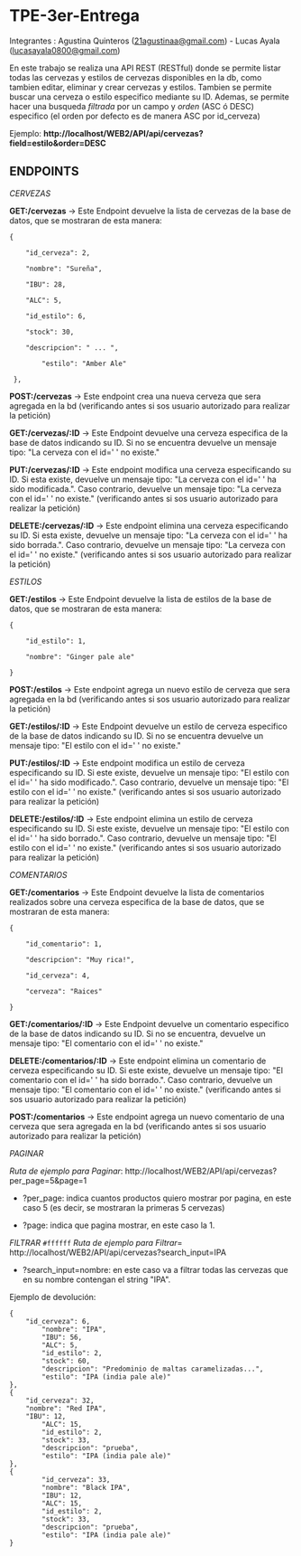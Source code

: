 # TPE-3er-Entrega
Integrantes : Agustina Quinteros (21agustinaa@gmail.com) - Lucas Ayala (lucasayala0800@gmail.com) 


En este trabajo se realiza una API REST (RESTful) donde se permite listar todas las cervezas y estilos de cervezas disponibles en la db, como tambien editar, eliminar y crear cervezas y estilos. Tambien se permite buscar una cerveza o estilo especifico mediante su ID.
Ademas, se permite hacer una busqueda *filtrada* por un campo y *orden* (ASC ó DESC) especifico (el orden por defecto es de manera ASC por id_cerveza)

Ejemplo: **http://localhost/WEB2/API/api/cervezas?field=estilo&order=DESC**

## ENDPOINTS 

_CERVEZAS_



**GET:/cervezas** -> Este Endpoint devuelve la lista de cervezas de la base de datos, que se mostraran de esta manera:

    {

		"id_cerveza": 2,
	
		"nombre": "Sureña",
	
		"IBU": 28,
	
		"ALC": 5,
	 
	 	"id_estilo": 6,
	  
	  	"stock": 30,
	   
	   	"descripcion": " ... ",
	    
	    	"estilo": "Amber Ale"
	     
     },

    
**POST:/cervezas** -> Este endpoint crea una nueva cerveza que sera agregada en la bd (verificando antes si sos usuario autorizado para realizar la petición)


**GET:/cervezas/:ID** -> Este Endpoint devuelve una cerveza especifica de la base de datos indicando su ID. Si no se encuentra
devuelve un mensaje tipo: "La cerveza con el id=' ' no existe."


**PUT:/cervezas/:ID** -> Este endpoint modifica una cerveza especificando su ID. Si esta existe, devuelve un mensaje tipo: "La cerveza con el id=' ' ha sido modificada.". Caso contrario, devuelve un mensaje tipo: "La cerveza con el id=' ' no existe." (verificando antes si sos usuario autorizado para realizar la petición)


**DELETE:/cervezas/:ID** -> Este endpoint elimina una cerveza especificando su ID. Si esta existe, devuelve un mensaje tipo: "La cerveza con el id=' ' ha sido borrada.". Caso contrario, devuelve un mensaje tipo: "La cerveza con el id=' ' no existe." (verificando antes si sos usuario autorizado para realizar la petición)



_ESTILOS_


**GET:/estilos** -> Este Endpoint devuelve la lista de estilos de la base de datos, que se mostraran de esta manera:

	{

		"id_estilo": 1,

		"nombre": "Ginger pale ale"

	}

    
**POST:/estilos** -> Este endpoint agrega un nuevo estilo de cerveza que sera agregada en la bd (verificando antes si sos usuario autorizado para realizar la petición)


**GET:/estilos/:ID** -> Este Endpoint devuelve un estilo de cerveza especifico de la base de datos indicando su ID. Si no se encuentra
devuelve un mensaje tipo: "El estilo con el id=' ' no existe."


**PUT:/estilos/:ID** -> Este endpoint modifica un estilo de cerveza especificando su ID. Si este existe, devuelve un mensaje tipo: "El estilo con el id=' ' ha sido modificado.". Caso contrario, devuelve un mensaje tipo: "El estilo con el id=' ' no existe." (verificando antes si sos usuario autorizado para realizar la petición)


**DELETE:/estilos/:ID** -> Este endpoint elimina un estilo de cerveza especificando su ID. Si este existe, devuelve un mensaje tipo: "El estilo con el id=' ' ha sido borrado.". Caso contrario, devuelve un mensaje tipo: "El estilo con el id=' ' no existe." (verificando antes si sos usuario autorizado para realizar la petición)


_COMENTARIOS_


**GET:/comentarios** -> Este Endpoint devuelve la lista de comentarios realizados sobre una cerveza especifica de la base de datos, que se mostraran de esta manera:

	{
        
	 	"id_comentario": 1,
	 
	 	"descripcion": "Muy rica!",
	        
		"id_cerveza": 4,
	        
		"cerveza": "Raices"
 
 	}

    
**GET:/comentarios/:ID** -> Este Endpoint devuelve un comentario especifico de la base de datos indicando su ID. Si no se encuentra, devuelve un mensaje tipo: "El comentario con el id=' ' no existe."


**DELETE:/comentarios/:ID** -> Este endpoint elimina un comentario de cerveza especificando su ID. Si este existe, devuelve un mensaje tipo: "El comentario con el id=' ' ha sido borrado.". Caso contrario, devuelve un mensaje tipo: "El comentario con el id=' ' no existe." (verificando antes si sos usuario autorizado para realizar la petición)


**POST:/comentarios** -> Este endpoint agrega un nuevo comentario de una cerveza que sera agregada en la bd (verificando antes si sos usuario autorizado para realizar la petición)


_PAGINAR_

*Ruta de ejemplo para Paginar*: http://localhost/WEB2/API/api/cervezas?per_page=5&page=1

- ?per_page: indica cuantos productos quiero mostrar por pagina, en este caso 5 (es decir, se mostraran la primeras 5 cervezas)

- ?page: indica que pagina mostrar, en este caso la 1.


_FILTRAR_
`#ffffff` 
*Ruta de ejemplo para Filtrar*= http://localhost/WEB2/API/api/cervezas?search_input=IPA

- ?search_input=nombre: en este caso va a filtrar todas las cervezas que en su nombre contengan el string "IPA".

Ejemplo de devolución:

	{
	 	"id_cerveza": 6,
	        "nombre": "IPA",
	        "IBU": 56,
	        "ALC": 5,
	        "id_estilo": 2,
	        "stock": 60,
	        "descripcion": "Predominio de maltas caramelizadas...",
	        "estilo": "IPA (india pale ale)"
	},
	{	
	 	"id_cerveza": 32,
		"nombre": "Red IPA",
		"IBU": 12,
	        "ALC": 15,
	        "id_estilo": 2,
	        "stock": 33,
	        "descripcion": "prueba",
	        "estilo": "IPA (india pale ale)"
	},
	{
	        "id_cerveza": 33,
	        "nombre": "Black IPA",
	        "IBU": 12,
	        "ALC": 15,
	        "id_estilo": 2,
	        "stock": 33,
	        "descripcion": "prueba",
	        "estilo": "IPA (india pale ale)"
	}

